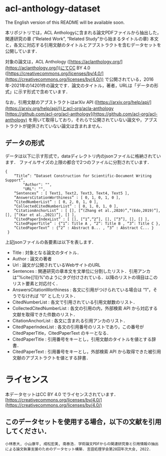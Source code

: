 # acl-anthology-dataset

The English version of this README will be available soon.

本リポジトリでは，ACL Anthologyに含まれる論文PDFファイルから抽出した，関連研究の章 (”Related Work”, “Related Study”から始まるタイトルの章) 本文と，各文に対応する引用文献のタイトルとアブストラクトを含むデータセットを公開しています．

対象の論文は，ACL Anthology ([https://aclanthology.org/](https://aclanthology.org/))にてCC BY 4.0 ([https://creativecommons.org/licenses/by/4.0/](https://creativecommons.org/licenses/by/4.0/)) で公開されている，2016年-2021年の14201件の論文です．論文のタイトル，著者，URLは「データの形式」に示す形式で含めています．

なお，引用文献のアブストラクトはarXiv API ([https://arxiv.org/help/api/](https://arxiv.org/help/api/))とacl-org/acla-anthology [https://github.com/acl-org/acl-anthology](https://github.com/acl-org/acl-anthology) を用いて取得しており，それらで公開されていない論文や，アブストラクトが提供されていない論文は含まれません．

## データの形式
データは以下に示す形式で，dataディレクトリ内のjsonファイルに格納されています．
ファイルサイズの上限の都合で2つのファイルに分割されています．

```
{
    “Title”: “Dataset Construction for Scientific-Document Writing Support”,
		"Author": "",
		"URL": "",
    “Sentences” : [ Text1, Text2, Text3, Text4, Text5 ], 
    “AnswersCitationWorthiness” : [ 0, 1, 0, 1, 0 ], 
    “CitedNumberList” : [ 0, 2, 0, 1, 0 ], 
    “CollectedCitedNumberList” : [ 0, 1, 0, 1, 0 ], 
    “CitationAnchorList” : [ [], [“(Zhang et al.,2020)”,“(Edo,2019)”], [], [“(Kar et al.,2021)”], [] ],
    “CitedPaperIndexList” : [ [], [“1”,“2”], [], [“3”], [], [] ],
    “CitedPaperTitle” : {“1”: Title A , “2”: Title B , “3”: Title C },
    “CitedPaperText” : {“2” : Abstract B... , “3” : Abstract C... }
 }
```

上記jsonファイルの各要素は以下を表します．

- Title : 対象となる論文のタイトル．
- Author : 論文の著者
- Url : 論文が公開されているWebサイトのURL
- Sentences : 関連研究の章本文を文単位に分割したリスト．引用アンカは”%cite{[1]}%”のようにタグ付けされている．以降のリストの項目はこのリスト要素と対応付く．
- AnswersCitationWorthiness : 各文に引用がつけられている場合は “1”，そうでなければ “0” としたリスト．
- CitedNumberList : 各文で引用されている引用文献数のリスト．
- CollectedCitedNumberList : 各文の引用の内，外部検索 API から対応する文献を取得できた件数のリスト．
- CitationAnchorList : 各文に含まれる引用アンカのリスト．
- CitedPaperIndexList : 各文の引用番号のリストであり，この番号が CitedPaperTitle，CitedPaperText のキーとなる．
- CitedPaperTitle : 引用番号をキーとし，引用文献のタイトルを値とする辞書．
- CitedPaperText : 引用番号をキーとし，外部検索 API から取得できた被引用文献のアブストラクトを値とする辞書．

# ライセンス

本データセットはCC BY 4.0 でライセンスされています．[https://creativecommons.org/licenses/by/4.0/](https://creativecommons.org/licenses/by/4.0/)

## このデータセットを使用する場合，以下の文献を引用してください．

```
小林恵大, 小山康平, 成松宏美, 南泰浩. 学術論文PDFからの関連研究章と引用情報の抽出による論文執筆支援のためのデータセット構築. 言語処理学会第28回年次大会, 2022.
```